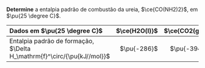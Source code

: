 **Determine** a entalpia padrão de combustão da ureia, $\ce{CO(NH2)2}$, em $\pu{25 \degree C}$.

| Dados em $\pu{25 \degree C}$                                            | $\ce{H2O(l)}$ | $\ce{CO2(g)}$ | $\ce{CO(NH2)2(s)}$ |
| :---------------------------------------------------------------------- | ------------: | ------------: | -----------------: |
| Entalpia padrão de formação, $\Delta H_\mathrm{f}^\circ/{\pu{kJ//mol}}$ |   $\pu{-286}$ |   $\pu{-394}$ |        $\pu{-334}$ |

